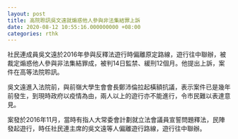 ```yaml
---
layout: post
title: 高院聆訊吳文遠就煽惑他人參與非法集結罪上訴
date: 2020-08-12 10:55:16.000000000 +08:00
categories: rthk
---
```


社民連成員吳文遠於2016年參與反釋法遊行時偏離原定路線，遊行往中聯辦，被裁定煽惑他人參與非法集結罪成，被判14日監禁、緩刑12個月。他提出上訴，案件在高等法院聆訊。

吳文遠進入法院前，與前嶺大學生會會長鄭沛倫拉起橫額抗議，表示案件已是幾年前發生，到現時政府以疫情為由，兩人以上的遊行亦不能進行，令巿民難以表達意見。

案發於2016年11月，當時有指人大常委會計劃就立法會議員宣誓問題釋法，民陣發起遊行，時任社民連主席的吳文遠等人偏離遊行路線，遊行往中聯辦。
